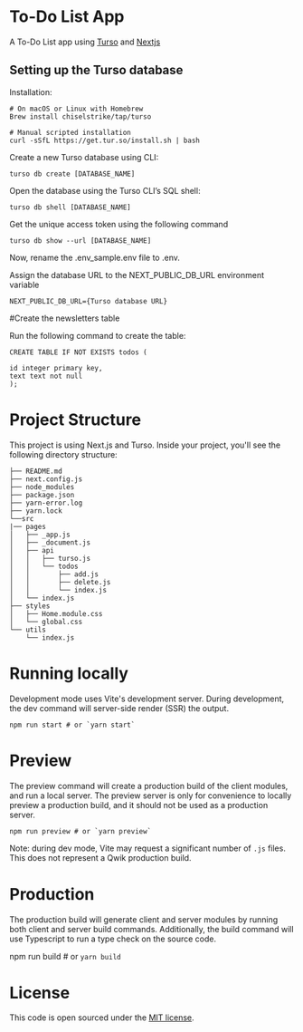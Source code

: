 # To-Do List App
A To-Do List app using [Turso](https://chiselstrike.com/) and [Nextjs](https://nextjs.org/)

## Setting up the Turso database
Installation:
```
# On macOS or Linux with Homebrew
Brew install chiselstrike/tap/turso

# Manual scripted installation
curl -sSfL https://get.tur.so/install.sh | bash
```

Create a new Turso database using CLI:

```
turso db create [DATABASE_NAME]
```

Open the database using the Turso CLI’s SQL shell:
```
turso db shell [DATABASE_NAME]
```

Get the unique access token using the following command
```
turso db show --url [DATABASE_NAME]
```

Now, rename the .env_sample.env file to .env.

Assign the database URL to the NEXT_PUBLIC_DB_URL environment variable

```
NEXT_PUBLIC_DB_URL={Turso database URL} 
```

#Create the newsletters table

Run the following command to create the table:
```
CREATE TABLE IF NOT EXISTS todos (

id integer primary key,
text text not null
);
```

# Project Structure

This project is using Next.js and Turso.
Inside your project, you'll see the following directory structure:

```
├── README.md
├── next.config.js
├── node_modules
├── package.json
├── yarn-error.log
├── yarn.lock
└──src 
|── pages
│   ├── _app.js
│   ├── _document.js
│   ├── api
│   │   ├── turso.js
│   │   └── todos
│   │       ├── add.js
│   │       ├── delete.js
│   │       └── index.js
│   └── index.js
├── styles
│   ├── Home.module.css
│   └── global.css
└── utils
    └── index.js
```


# Running locally
Development mode uses Vite's development server. During development, the dev command will server-side render (SSR) the output.

```
npm run start # or `yarn start`
```

# Preview

The preview command will create a production build of the client modules, and run a local server. The preview server is only for convenience to locally preview a production build, and it should not be used as a production server.
```
npm run preview # or `yarn preview`
```
Note: during dev mode, Vite may request a significant number of `.js` files. This does not represent a Qwik production build.

# Production

The production build will generate client and server modules by running both client and server build commands. Additionally, the build command will use Typescript to run a type check on the source code.

npm run build # or `yarn build`

# License
This code is open sourced under the [MIT license](https://en.wikipedia.org/wiki/MIT_License).